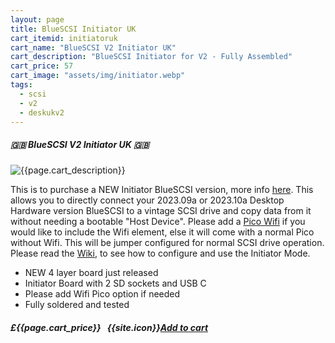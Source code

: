 ```yaml
---
layout: page
title: BlueSCSI Initiator UK
cart_itemid: initiatoruk
cart_name: "BlueSCSI V2 Initiator UK"
cart_description: "BlueSCSI Initiator for V2 - Fully Assembled"
cart_price: 57
cart_image: "assets/img/initiator.webp"
tags: 
  - scsi
  - v2
  - deskukv2
---
```


##### 🇬🇧 BlueSCSI V2 Initiator UK 🇬🇧

![{{page.cart_description}}]({{page.cart_image}})

This is to purchase a NEW Initiator BlueSCSI version, more info <a href="https://github.com/BlueSCSI/BlueSCSI-v2/wiki/Initiator-Mode" target="_blank">here</a>. This allows you to directly connect your 2023.09a or 2023.10a Desktop Hardware version BlueSCSI to a vintage SCSI drive and copy data from it without needing a bootable "Host Device". Please add a [Pico Wifi](/picowifi) if you would like to  include the Wifi element, else it will come with a normal Pico without Wifi. This will be jumper configured for normal SCSI drive operation. Please read the <a href="https://github.com/BlueSCSI/BlueSCSI-v2/wiki/Initiator-Mode" target="_blank">Wiki</a>, to see how to configure and use the Initiator Mode.

* NEW 4 layer board just released
* Initiator Board with 2 SD sockets and USB C
* Please add Wifi Pico option if needed
* Fully soldered and tested


##### £{{page.cart_price}} &nbsp; {{site.icon}}[Add to cart](/cart#{{page.cart_itemid}})